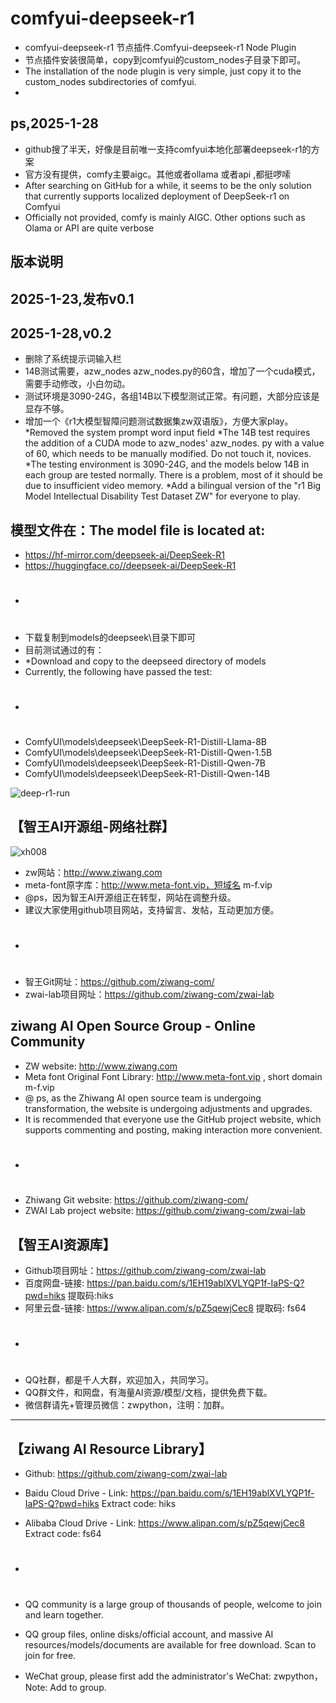 # comfyui-deepseek-r1
* comfyui-deepseek-r1 节点插件.Comfyui-deepseek-r1 Node Plugin
* 节点插件安装很简单，copy到comfyui的custom_nodes子目录下即可。
* The installation of the node plugin is very simple, just copy it to the custom_nodes subdirectories of comfyui.
* 

## ps,2025-1-28
* github搜了半天，好像是目前唯一支持comfyui本地化部署deepseek-r1的方案
* 官方没有提供，comfy主要aigc。其他或者ollama 或者api ,都挺啰嗦
* After searching on GitHub for a while, it seems to be the only solution that currently supports localized deployment of DeepSeek-r1 on Comfyui
* Officially not provided, comfy is mainly AIGC. Other options such as Olama or API are quite verbose

## 版本说明
## 2025-1-23,发布v0.1
## 2025-1-28,v0.2
* 删除了系统提示词输入栏
* 14B测试需要，azw_nodes azw_nodes.py的60含，增加了一个cuda模式，需要手动修改，小白勿动。
* 测试环境是3090-24G，各组14B以下模型测试正常。有问题，大部分应该是显存不够。
* 增加一个《r1大模型智障问题测试数据集zw双语版》，方便大家play。
*Removed the system prompt word input field
*The 14B test requires the addition of a CUDA mode to azw_nodes' azw_nodes. py with a value of 60, which needs to be manually modified. Do not touch it, novices.
*The testing environment is 3090-24G, and the models below 14B in each group are tested normally. There is a problem, most of it should be due to insufficient video memory.
*Add a bilingual version of the "r1 Big Model Intellectual Disability Test Dataset ZW" for everyone to play.

## 模型文件在：The model file is located at:
* https://hf-mirror.com/deepseek-ai/DeepSeek-R1
* https://huggingface.co//deepseek-ai/DeepSeek-R1
* #
* 下载复制到models的deepseek\目录下即可
* 目前测试通过的有：
* *Download and copy to the deepseed directory of models
* Currently, the following have passed the test:
* #
* ComfyUI\models\deepseek\DeepSeek-R1-Distill-Llama-8B
* ComfyUI\models\deepseek\DeepSeek-R1-Distill-Qwen-1.5B
* ComfyUI\models\deepseek\DeepSeek-R1-Distill-Qwen-7B
* ComfyUI\models\deepseek\DeepSeek-R1-Distill-Qwen-14B

![deep-r1-run](https://github.com/user-attachments/assets/506626f7-170c-4b38-9613-4ccb19984ed7)



## 【智王AI开源组-网络社群】
![xh008](https://github.com/user-attachments/assets/4191bb09-1a33-4904-9e3f-2982d44e416f)
* zw网站：http://www.ziwang.com
* meta-font原字库：http://www.meta-font.vip，短域名 m-f.vip
* @ps，因为智王AI开源组正在转型，网站在调整升级。
* 建议大家使用github项目网站，支持留言、发帖，互动更加方便。
* #
* 智王Git网址：https://github.com/ziwang-com/
* zwai-lab项目网址：https://github.com/ziwang-com/zwai-lab

## ziwang AI Open Source Group - Online Community

* ZW website: http://www.ziwang.com
* Meta font Original Font Library: http://www.meta-font.vip , short domain m-f.vip
* @ ps, as the Zhiwang AI open source team is undergoing transformation, the website is undergoing adjustments and upgrades.
* It is recommended that everyone use the GitHub project website, which supports commenting and posting, making interaction more convenient.
* #
* Zhiwang Git website: https://github.com/ziwang-com/
* ZWAI Lab project website: https://github.com/ziwang-com/zwai-lab

## 【智王AI资源库】
* Github项目网址：https://github.com/ziwang-com/zwai-lab
* 百度网盘-链接:  https://pan.baidu.com/s/1EH19ablXVLYQP1f-IaPS-Q?pwd=hiks  提取码:hiks 
* 阿里云盘-链接:  https://www.alipan.com/s/pZ5qewjCec8  提取码: fs64
* #
* QQ社群，都是千人大群，欢迎加入，共同学习。
* QQ群文件，和网盘，有海量AI资源/模型/文档，提供免费下载。
* 微信群请先+管理员微信：zwpython，注明：加群。

-------------
## 【ziwang AI Resource Library】
* Github: https://github.com/ziwang-com/zwai-lab
* Baidu Cloud Drive - Link: https://pan.baidu.com/s/1EH19ablXVLYQP1f-IaPS-Q?pwd=hiks Extract code: hiks
* Alibaba Cloud Drive - Link: https://www.alipan.com/s/pZ5qewjCec8 Extract code: fs64
* #
* QQ community is a large group of thousands of people, welcome to join and learn together.
* QQ group files, online disks/official account, and massive AI resources/models/documents are available for free download. Scan to join for free.

* WeChat group, please first add the administrator's WeChat: zwpython， Note: Add to group.
  
